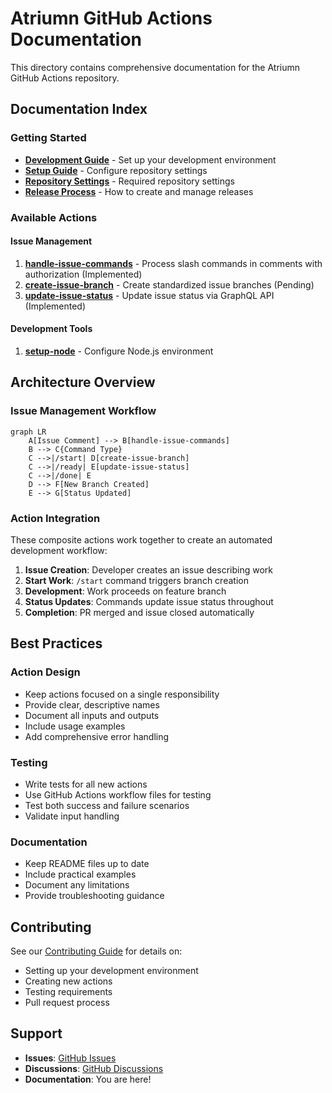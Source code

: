 # Atriumn GitHub Actions Documentation

This directory contains comprehensive documentation for the Atriumn GitHub Actions repository.

## Documentation Index

### Getting Started
- **[Development Guide](./development.md)** - Set up your development environment
- **[Setup Guide](./SETUP.md)** - Configure repository settings
- **[Repository Settings](./repository-settings.md)** - Required repository settings
- **[Release Process](./releases.md)** - How to create and manage releases

### Available Actions

#### Issue Management
1. **[handle-issue-commands](../handle-issue-commands/README.md)** - Process slash commands in comments with authorization (Implemented)
2. **[create-issue-branch](../create-issue-branch/README.md)** - Create standardized issue branches (Pending)
3. **[update-issue-status](../update-issue-status/README.md)** - Update issue status via GraphQL API (Implemented)

#### Development Tools
1. **[setup-node](../.github/actions/setup-node/README.md)** - Configure Node.js environment

## Architecture Overview

### Issue Management Workflow

```mermaid
graph LR
    A[Issue Comment] --> B[handle-issue-commands]
    B --> C{Command Type}
    C -->|/start| D[create-issue-branch]
    C -->|/ready| E[update-issue-status]
    C -->|/done| E
    D --> F[New Branch Created]
    E --> G[Status Updated]
```

### Action Integration

These composite actions work together to create an automated development workflow:

1. **Issue Creation**: Developer creates an issue describing work
2. **Start Work**: `/start` command triggers branch creation
3. **Development**: Work proceeds on feature branch
4. **Status Updates**: Commands update issue status throughout
5. **Completion**: PR merged and issue closed automatically

## Best Practices

### Action Design
- Keep actions focused on a single responsibility
- Provide clear, descriptive names
- Document all inputs and outputs
- Include usage examples
- Add comprehensive error handling

### Testing
- Write tests for all new actions
- Use GitHub Actions workflow files for testing
- Test both success and failure scenarios
- Validate input handling

### Documentation
- Keep README files up to date
- Include practical examples
- Document any limitations
- Provide troubleshooting guidance

## Contributing

See our [Contributing Guide](../CONTRIBUTING.md) for details on:
- Setting up your development environment
- Creating new actions
- Testing requirements
- Pull request process

## Support

- **Issues**: [GitHub Issues](https://github.com/atriumn/atriumn-github-actions/issues)
- **Discussions**: [GitHub Discussions](https://github.com/atriumn/atriumn-github-actions/discussions)
- **Documentation**: You are here!
